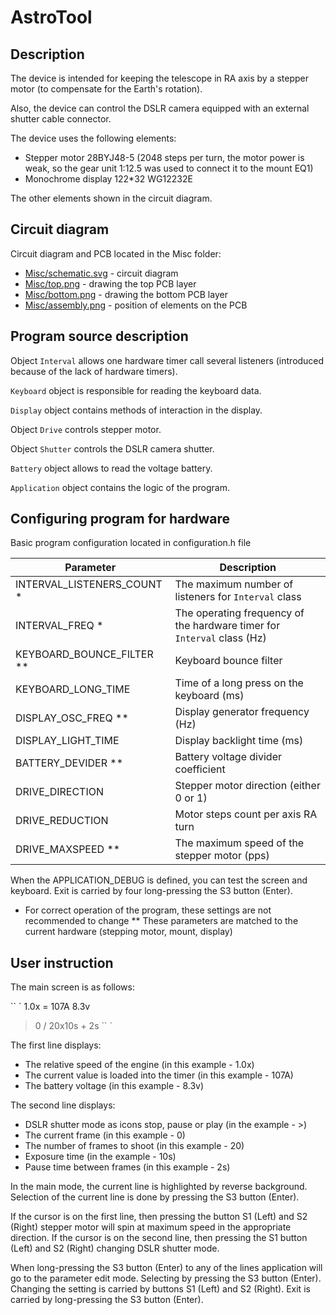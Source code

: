 # AstroTool

## Description

The device is intended for keeping the telescope in RA axis by a stepper motor (to compensate for the Earth's rotation).

Also, the device can control the DSLR camera equipped with an external shutter cable connector.

The device uses the following elements:

- Stepper motor 28BYJ48-5 (2048 steps per turn, the motor power is weak, so the gear unit 1:12.5 was used to connect it to the mount EQ1)
- Monochrome display 122*32 WG12232E

The other elements shown in the circuit diagram.

## Circuit diagram

Circuit diagram and PCB located in the Misc folder:

- [Misc/schematic.svg](Misc/schematic.svg) - circuit diagram
- [Misc/top.png](Misc/top.png) - drawing the top PCB layer
- [Misc/bottom.png](Misc/bottom.png) - drawing the bottom PCB layer
- [Misc/assembly.png](Misc/assembly.png) - position of elements on the PCB

## Program source description

Object `Interval` allows one hardware timer call several listeners (introduced because of the lack of hardware timers).

`Keyboard` object is responsible for reading the keyboard data.

`Display` object contains methods of interaction in the display.

Object `Drive` controls stepper motor.

Object `Shutter` controls the DSLR camera shutter.

`Battery` object allows to read the voltage battery.

`Application` object contains the logic of the program.

## Configuring program for hardware

Basic program configuration located in configuration.h file

| Parameter                   | Description                                                             |
| --------------------------- | ----------------------------------------------------------------------- |
| INTERVAL_LISTENERS_COUNT *  | The maximum number of listeners for `Interval` class                    |
| INTERVAL_FREQ *             | The operating frequency of the hardware timer for `Interval` class (Hz) |
| KEYBOARD_BOUNCE_FILTER **   | Keyboard bounce filter                                                  |
| KEYBOARD_LONG_TIME          | Time of a long press on the keyboard (ms)                               |
| DISPLAY_OSC_FREQ **         | Display generator frequency (Hz)                                        |
| DISPLAY_LIGHT_TIME          | Display backlight time (ms)                                             |
| BATTERY_DEVIDER **          | Battery voltage divider coefficient                                     |
| DRIVE_DIRECTION             | Stepper motor direction (either 0 or 1)                                 |
| DRIVE_REDUCTION             | Motor steps count per axis RA turn                                      |
| DRIVE_MAXSPEED **           | The maximum speed of the stepper motor (pps)                            |

When the APPLICATION_DEBUG is defined, you can test the screen and keyboard. Exit is carried by four long-pressing the S3 button (Enter).

* For correct operation of the program, these settings are not recommended to change
** These parameters are matched to the current hardware (stepping motor, mount, display)

## User instruction

The main screen is as follows:

`` `
 1.0x = 107A 8.3v
> 0 / 20x10s + 2s
`` `

The first line displays:

- The relative speed of the engine (in this example - 1.0x)
- The current value is loaded into the timer (in this example - 107A)
- The battery voltage (in this example - 8.3v)

The second line displays:

- DSLR shutter mode as icons stop, pause or play (in the example - >)
- The current frame (in this example - 0)
- The number of frames to shoot (in this example - 20)
- Exposure time (in the example - 10s)
- Pause time between frames (in this example - 2s)

In the main mode, the current line is highlighted by reverse background.
Selection of the current line is done by pressing the S3 button (Enter).

If the cursor is on the first line, then pressing the button S1 (Left) and S2 (Right) stepper motor will spin at maximum speed in the appropriate direction.
If the cursor is on the second line, then pressing the S1 button (Left) and S2 (Right) changing DSLR shutter mode.

When long-pressing the S3 button (Enter) to any of the lines application will go to the parameter edit mode.
Selecting by pressing the S3 button (Enter).
Changing the setting is carried by buttons S1 (Left) and S2 (Right).
Exit is carried by long-pressing the S3 button (Enter).

